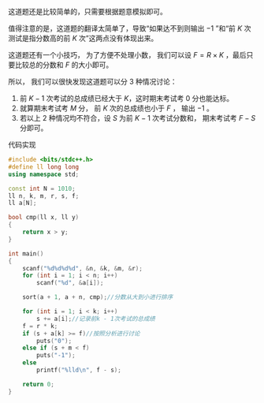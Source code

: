 这道题还是比较简单的，只需要根据题意模拟即可。

值得注意的是，这道题的翻译太简单了，导致“如果达不到则输出 $-1$ ”和“前 $K$ 次测试是指分数高的前 $K$ 次”这两点没有体现出来。

这道题还有一个小技巧， 为了方便不处理小数， 我们可以设 $F = R \times K$ ，最后只要比较总的分数和 $F$ 的大小即可。

所以， 我们可以很快发现这道题可以分 $3$ 种情况讨论：

1. 前 $K - 1$ 次考试的总成绩已经大于 $K$，这时期末考试考 $0$ 分也能达标。
2. 就算期末考试考 $M$ 分， 前 $K$ 次的总成绩也小于 $F$ ， 输出 $-1$ 。
3. 若以上 $2$ 种情况均不符合，设 $S$ 为前 $K - 1$ 次考试分数和， 期末考试考 $F - S$ 分即可。

代码实现
```cpp
#include <bits/stdc++.h>
#define ll long long
using namespace std;

const int N = 1010;
ll n, k, m, r, s, f;
ll a[N];

bool cmp(ll x, ll y)
{
    return x > y;
}

int main()
{
    scanf("%d%d%d%d", &n, &k, &m, &r);
    for (int i = 1; i < n; i++)
        scanf("%d", &a[i]);

    sort(a + 1, a + n, cmp);//分数从大到小进行排序

    for (int i = 1; i < k; i++)
        s += a[i];//记录前k - 1次考试的总成绩
    f = r * k;
    if (s + a[k] >= f)//按照分析进行讨论
        puts("0");
    else if (s + m < f)
        puts("-1");
    else
        printf("%lld\n", f - s);

    return 0;
}
```


